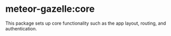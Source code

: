 # meteor-gazelle:core

This package sets up core functionality such as the app layout, routing, and authentication.

